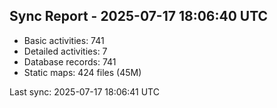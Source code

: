 ## Sync Report - 2025-07-17 18:06:40 UTC

- Basic activities: 741
- Detailed activities: 7
- Database records: 741
- Static maps: 424 files (45M)

Last sync: 2025-07-17 18:06:41 UTC
